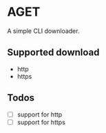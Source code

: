 # AGET

A simple CLI downloader.

## Supported download

- http
- https

## Todos

- [ ] support for http
- [ ] support for https